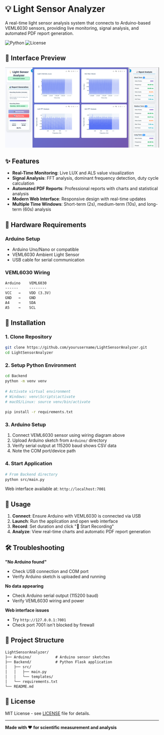 # 💡 Light Sensor Analyzer

A real-time light sensor analysis system that connects to Arduino-based VEML6030 sensors, providing live monitoring, signal analysis, and automated PDF report generation.

![Python](https://img.shields.io/badge/python-v3.8+-blue.svg)
![License](https://img.shields.io/badge/license-MIT-green.svg)

## 📸 Interface Preview

![Light Sensor Analyzer Interface](assets/screenshot.png)

## ✨ Features

- **Real-Time Monitoring**: Live LUX and ALS value visualization
- **Signal Analysis**: FFT analysis, dominant frequency detection, duty cycle calculation
- **Automated PDF Reports**: Professional reports with charts and statistical analysis
- **Modern Web Interface**: Responsive design with real-time updates
- **Multiple Time Windows**: Short-term (2s), medium-term (10s), and long-term (60s) analysis

## 🔧 Hardware Requirements

### Arduino Setup
- Arduino Uno/Nano or compatible
- VEML6030 Ambient Light Sensor
- USB cable for serial communication

### VEML6030 Wiring
```
Arduino    VEML6030
------     --------
VCC   →    VDD (3.3V)
GND   →    GND
A4    →    SDA
A5    →    SCL
```

## 🚀 Installation

### 1. Clone Repository
```bash
git clone https://github.com/yourusername/LightSensorAnalyzer.git
cd LightSensorAnalyzer
```

### 2. Setup Python Environment
```bash
cd Backend
python -m venv venv

# Activate virtual environment
# Windows: venv\Scripts\activate
# macOS/Linux: source venv/bin/activate

pip install -r requirements.txt
```

### 3. Arduino Setup
1. Connect VEML6030 sensor using wiring diagram above
2. Upload Arduino sketch from `Arduino/` directory
3. Verify serial output at 115200 baud shows CSV data
4. Note the COM port/device path

### 4. Start Application
```bash
# From Backend directory
python src/main.py
```

Web interface available at: `http://localhost:7001`

## 📱 Usage

1. **Connect**: Ensure Arduino with VEML6030 is connected via USB
2. **Launch**: Run the application and open web interface
3. **Record**: Set duration and click "🎥 Start Recording"
4. **Analyze**: View real-time charts and automatic PDF report generation

## 🛠️ Troubleshooting

**"No Arduino found"**
- Check USB connection and COM port
- Verify Arduino sketch is uploaded and running

**No data appearing**
- Check Arduino serial output (115200 baud)
- Verify VEML6030 wiring and power

**Web interface issues**
- Try `http://127.0.0.1:7001`
- Check port 7001 isn't blocked by firewall

## 📁 Project Structure

```
LightSensorAnalyzer/
├── Arduino/           # Arduino sensor sketches
├── Backend/           # Python Flask application
│   ├── src/
│   │   ├── main.py
│   │   └── templates/
│   └── requirements.txt
└── README.md
```

## 📄 License

MIT License - see [LICENSE](LICENSE) file for details.

---

**Made with ❤️ for scientific measurement and analysis** 